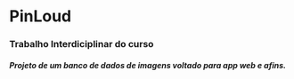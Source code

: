 # PinLoud
 ### Trabalho Interdiciplinar do curso
 ##### Projeto de um banco de dados de imagens voltado para app web e afins.
